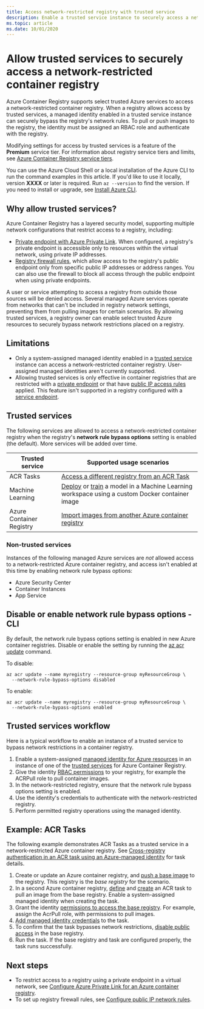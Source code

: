 ```yaml
---
title: Access network-restricted registry with trusted service
description: Enable a trusted service instance to securely access a network-restricted container registry using a system-assigned managed identity 
ms.topic: article
ms.date: 10/01/2020
---
```


# Allow trusted services to securely access a network-restricted container registry

Azure Container Registry supports select trusted Azure services to access a network-restricted container registry. When a registry allows access by trusted services, a managed identity enabled in a trusted service instance can securely bypass the registry's network rules. To pull or push images to the registry, the identity must be assigned an RBAC role and authenticate with the registry.

Modifying settings for access by trusted services is a feature of the **Premium** service tier. For information about registry service tiers and limits, see [Azure Container Registry service tiers](container-registry-skus.md).

You can use the Azure Cloud Shell or a local installation of the Azure CLI to run the command examples in this article. If you'd like to use it locally, version **XXXX** or later is required. Run `az --version` to find the version. If you need to install or upgrade, see [Install Azure CLI](/cli/azure/install-azure-cli).

## Why allow trusted services?

Azure Container Registry has a layered security model, supporting multiple network configurations that restrict access to a registry, including:

* [Private endpoint with Azure Private Link](container-registry-private-link.md). When configured, a registry's private endpoint is accessible only to resources within the virtual network, using private IP addresses.  
* [Registry firewall rules](container-registry-access-selected-networks.md), which allow access to the registry's public endpoint only from specific public IP addresses or address ranges. You can also use the firewall to block all access through the public endpoint when using private endpoints.

A user or service attempting to access a registry from outside those sources will be denied access. Several managed Azure services operate from networks that can't be included in registry network settings, preventing them from pulling images for certain scenarios. By allowing trusted services, a registry owner can enable select trusted Azure resources to securely bypass network restrictions placed on a registry. 

## Limitations

* Only a system-assigned managed identity enabled in a [trusted service](#trusted-services) instance can access a network-restricted container registry. User-assigned managed identities aren't currently supported.
* Allowing trusted services is only effective in container registries that are restricted with a [private endpoint](container-registry-private-link.md) or that have [public IP access rules](container-registry-access-selected-networks.md) applied. This feature isn't supported in a registry configured with a [service endpoint](container-registry-vnet.md).

## Trusted services

The following services are allowed to access a network-restricted container registry when the registry's **network rule bypass options** setting is enabled (the default). More services will be added over time.

|Trusted service  |Supported usage scenarios  |
|---------|---------|
|ACR Tasks     | [Access a different registry from an ACR Task](container-registry-tasks-cross-registry-authentication.md)       |
|Machine Learning | [Deploy](../machine-learning/how-to-deploy-custom-docker-image.md) or [train](../machine-learning/how-to-train-with-custom-image.md) a model in a Machine Learning workspace using a custom Docker container image |
|Azure Container Registry | [Import images from another Azure container registry](container-registry-import-images.md#import-from-an-azure-container-registry-in-the-same-ad-tenant) | 

### Non-trusted services

Instances of the following managed Azure services are *not* allowed access to a network-restricted Azure container registry, and access isn't enabled at this time by enabling network rule bypass options:

* Azure Security Center
* Container Instances
* App Service

## Disable or enable network rule bypass options - CLI

By default, the network rule bypass options setting is enabled in new Azure container registries. Disable or enable the setting by running the [az acr update](/cli/azure/acr#az-acr-update) command.

To disable:

```azurecli
az acr update --name myregistry --resource-group myResourceGroup \
  --network-rule-bypass-options disabled
```

To enable:

```azurecli
az acr update --name myregistry --resource-group myResourceGroup \
  --network-rule-bypass-options enabled
```

## Trusted services workflow

Here is a typical workflow to enable an instance of a trusted service to bypass network restrictions in a container registry.

1. Enable a system-assigned [managed identity for Azure resources](../active-directory/managed-identities-azure-resources/overview.md) in an instance of one of the [trusted services](#trusted-services) for Azure Container Registry.
1. Give the identity [RBAC permissions](container-registry-roles.md) to your registry, for example the ACRPull role to pull container images.
1. In the network-restricted registry, ensure that the network rule bypass options setting is enabled. 
1. Use the identity's credentials to authenticate with the network-restricted registry. 
1. Perform permitted registry operations using the managed identity.

## Example: ACR Tasks

The following example demonstrates ACR Tasks as a trusted service in a network-restricted Azure container registry. See [Cross-registry authentication in an ACR task using an Azure-managed identity](container-registry-tasks-cross-registry-authentication.md) for task details.

1. Create or update an Azure container registry, and [push a base image](container-registry-tasks-cross-registry-authentication.md#prepare-base-registry) to the registry. This registry is the *base registry* for the scenario.
1. In a second Azure container registry, [define](container-registry-tasks-cross-registry-authentication.md#define-task-steps-in-yaml-file) and [create](container-registry-tasks-cross-registry-authentication.md#option-2-create-task-with-system-assigned-identity) an ACR task to pull an image from the base registry. Enable a system-assigned managed identity when creating the task.
1. Grant the identity [permissions to access the base registry](container-registry-tasks-authentication-managed-identity.md#3-grant-the-identity-permissions-to-access-other-azure-resources). For example, assign the AcrPull role, with permissions to pull images.
1. [Add managed identity credentials](container-registry-tasks-authentication-managed-identity.md#4-optional-add-credentials-to-the-task) to the task.
1. To confirm that the task bypasses network restrictions, [disable public access](container-registry-access-selected-networks.md#disable-public-network-access) in the base registry.
1. Run the task. If the base registry and task are configured properly, the task runs successfully.

## Next steps

* To restrict access to a registry using a private endpoint in a virtual network, see [Configure Azure Private Link for an Azure container registry](container-registry-private-link.md).
* To set up registry firewall rules, see [Configure public IP network rules](container-registry-access-selected-networks.md).
